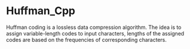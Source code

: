 # Huffman_Cpp
Huffman coding is a lossless data compression algorithm. The idea is to assign variable-length codes to input characters, lengths of the assigned codes are based on the frequencies of corresponding characters. 
